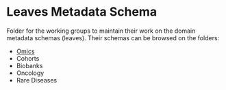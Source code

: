 # Leaves Metadata Schema
Folder for the working groups to maintain their work on the domain metadata schemas (leaves). 
Their schemas can be browsed on the folders: 

- [Omics](https://github.com/Health-RI/health-ri-metadata/tree/master/Leaves_Petals/Omics)
- Cohorts
- Biobanks
- Oncology
- Rare Diseases
